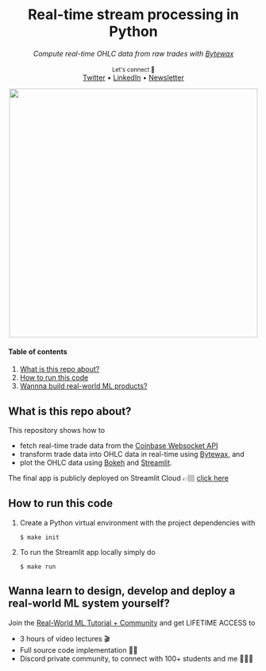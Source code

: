 <div align="center">
    <h1>Real-time stream processing in Python</h1>
    <i>Compute real-time OHLC data from raw trades with <a href="https://bytewax.io/">Bytewax </a></i>
</div>

<br />

<div align="center">
    <sub>Let's connect 🤗</sub>
    <br />
    <a href="https://twitter.com/paulabartabajo_">Twitter</a> •
    <a href="https://www.linkedin.com/in/pau-labarta-bajo-4432074b/">LinkedIn</a> •
    <a href="https://paulabartabajo.substack.com/">Newsletter</a>
<br />
</div>

<p align="center">
  <img src="https://substackcdn.com/image/fetch/w_1272,c_limit,f_webp,q_auto:good,fl_progressive:steep/https%3A%2F%2Fsubstack-post-media.s3.amazonaws.com%2Fpublic%2Fimages%2F26413f2b-6196-4b16-bc60-bf4e0637a831_931x667.png" width='500' />
</p>

#### Table of contents
1. [What is this repo about?](#what-is-this-repo-about)
2. [How to run this code](#how-to-run-this-code)
3. [Wannna build real-world ML products?](#wannna-build-real-world-ml-products)

## What is this repo about?
This repository shows how to

* fetch real-time trade data from the [Coinbase Websocket API](https://help.coinbase.com/en/cloud/websocket-feeds/exchange)
* transform trade data into OHLC data in real-time using [Bytewax](https://bytewax.io/), and
* plot the OHLC data using [Bokeh](https://bokeh.org/) and [Streamlit](https://github.com/streamlit/streamlit).

The final app is publicly deployed on Streamlit Cloud 👉🏽 [click here](https://paulescu-real-time-ohlc-with-bytewax.streamlit.app/)

## How to run this code

1. Create a Python virtual environment with the project dependencies with
    ```
    $ make init
    ```

2. To run the Streamlit app locally simply do
    ```
    $ make run
    ```

## Wanna learn to design, develop and deploy a real-world ML system yourself?
Join the [Real-World ML Tutorial + Community](https://realworldmachinelearning.carrd.co/) and get LIFETIME ACCESS to

* 3 hours of video lectures 🎬
* Full source code implementation 👨‍💻
* Discord private community, to connect with 100+ students and me 👨‍👩‍👦


